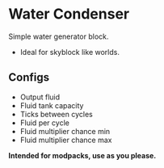 Water Condenser
=================

Simple water generator block.
- Ideal for skyblock like worlds.



Configs
----------
- Output fluid
- Fluid tank capacity
- Ticks between cycles
- Fluid per cycle
- Fluid multiplier chance min
- Fluid multiplier chance max


**Intended for modpacks, use as you please.**
